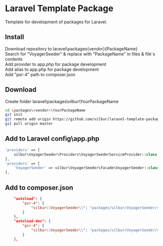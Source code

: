 # Laravel Template Package
Template for development of packages for Laravel.

## Install
Download repository to laravel\packages\{vendor}\{PackageName}<br>
Search for "VoyagerSeeder" & replace with "PackageName" in files & file`s contents<br>
Add provider to app.php for package development<br>
Add alias to app.php for package development<br>
Add "psr-4" path to composer.json<br>

## Download

Create folder laravel\packages\vilbur\YourPackageName

``` bash
cd \packages\<vendor>\YourPackageName
git init
git remote add origin https://github.com/vilbur/laravel-template-package.git
git pull origin master
```

## Add to Laravel config\app.php

``` php
'providers' => [
	vilbur\VoyagerSeeder\Providers\VoyagerSeederServiceProvider::class,
],
'providers' => [
	'VoyagerSeeder' => vilbur\VoyagerSeeder\Facade\VoyagerSeeder::class,
],

```
## Add to composer.json

``` json
    "autoload": {
        "psr-4": {
            "vilbur\\VoyagerSeeder\\": "packages/vilbur/VoyagerSeeder/src",
        }
    },
    "autoload-dev": {
        "psr-4": {
            "vilbur\\VoyagerSeeder\\": "packages/vilbur/VoyagerSeeder/src",
        }
    },

```
